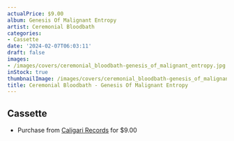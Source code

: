 ```yaml
---
actualPrice: $9.00
album: Genesis Of Malignant Entropy
artist: Ceremonial Bloodbath
categories:
- Cassette
date: '2024-02-07T06:03:11'
draft: false
images:
- /images/covers/ceremonial_bloodbath-genesis_of_malignant_entropy.jpg
inStock: true
thumbnailImage: /images/covers/ceremonial_bloodbath-genesis_of_malignant_entropy-thumb.jpg
title: Ceremonial Bloodbath - Genesis Of Malignant Entropy
---
```


## Cassette
* Purchase from [Caligari Records](https://caligarirecords.storenvy.com/products/36735277-ceremonial-bloodbath-genesis-of-malignant-entropy) for $9.00
